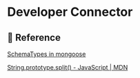 # Developer Connector

## 📂 Reference

[SchemaTypes in mongoose](https://mongoosejs.com/docs/schematypes.html#schematypes)

[String.prototype.split() - JavaScript | MDN](https://developer.mozilla.org/en-US/docs/Web/JavaScript/Reference/Global_Objects/String/split)